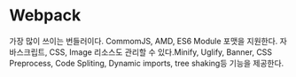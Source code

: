 # Webpack

가장 많이 쓰이는 번들러이다. CommomJS, AMD, ES6 Module 포맷을 지원한다. 자바스크립트, CSS, Image 리소스도 관리할 수 있다.Minify, Uglify, Banner, CSS Preprocess, Code Spliting, Dynamic imports, tree shaking등 기능을 제공한다.

